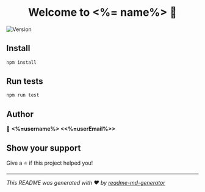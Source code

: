 <h1 align="center">Welcome to <%= name%> 👋</h1>
<p>
  <img alt="Version" src="https://img.shields.io/npm/v/<%= name%>.svg">
</p>

## Install

```sh
npm install
```

## Run tests

```sh
npm run test
```

## Author

👤 **<%=username%> <<%=userEmail%>>**


## Show your support

Give a ⭐️ if this project helped you!

***
_This README was generated with ❤️ by [readme-md-generator](https://github.com/kefranabg/readme-md-generator)_